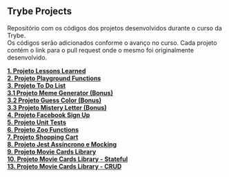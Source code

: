 ## Trybe Projects

Repositório com os códigos dos projetos desenvolvidos durante o curso da Trybe.  
Os códigos serão adicionados conforme o avanço no curso. Cada projeto contém o link para o pull request onde o mesmo foi originalmente desenvolvido.

[**1. Projeto Lessons Learned**](https://github.com/tryber/sd-010-a-project-lessons-learned/pull/4)  
[**2. Projeto Playground Functions**](https://github.com/tryber/sd-010-a-project-playground-functions/pull/94)  
[**3. Projeto To Do List**](https://github.com/tryber/sd-010-a-project-todo-list/pull/22)  
[**3.1 Projeto Meme Generator (Bonus)**](https://github.com/tryber/sd-010-a-project-meme-generator/pull/5)  
[**3.2 Projeto Guess Color (Bonus)**](https://github.com/tryber/sd-010-a-project-color-guess/pull/13)  
[**3.3 Projeto Mistery Letter (Bonus)**](https://github.com/tryber/sd-010-a-project-mistery-letter/pull/9)  
[**4. Projeto Facebook Sign Up**](https://github.com/tryber/sd-010-a-project-facebook-signup/pull/25)  
[**5. Projeto Unit Tests**](https://github.com/tryber/sd-010-a-project-js-unit-tests/pull/32)  
[**6. Projeto Zoo Functions**](https://github.com/tryber/sd-010-a-project-zoo-functions/pull/17)  
[**7. Projeto Shopping Cart**](https://github.com/tryber/sd-010-a-project-shopping-cart/pull/39)  
[**8. Projeto Jest Assíncrono e Mocking**](https://github.com/tryber/sd-010-a-project-jest/pull/53)  
[**9. Projeto Movie Cards Library**](https://github.com/tryber/sd-010-a-project-movie-cards-library/pull/58)  
[**10. Projeto Movie Cards Library - Stateful**](https://github.com/tryber/sd-010-a-project-movie-cards-library-stateful/pull/47)  
[**13. Projeto Movie Cards Library - CRUD**](https://github.com/tryber/sd-010-a-project-movie-card-library-crud/pull/36)  
